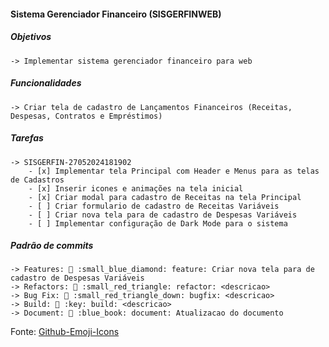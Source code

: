 #### Sistema Gerenciador Financeiro (SISGERFINWEB)

##### Objetivos

    -> Implementar sistema gerenciador financeiro para web

##### Funcionalidades

    -> Criar tela de cadastro de Lançamentos Financeiros (Receitas, Despesas, Contratos e Empréstimos)

##### Tarefas

    -> SISGERFIN-27052024181902
        - [x] Implementar tela Principal com Header e Menus para as telas de Cadastros
        - [x] Inserir icones e animações na tela inicial
        - [x] Criar modal para cadastro de Receitas na tela Principal
        - [ ] Criar formulario de cadastro de Receitas Variáveis
        - [ ] Criar nova tela para de cadastro de Despesas Variáveis
        - [ ] Implementar configuração de Dark Mode para o sistema

##### Padrão de _commits_

    -> Features: 🔹 :small_blue_diamond: feature: Criar nova tela para de cadastro de Despesas Variáveis
    -> Refactors: 🔺 :small_red_triangle: refactor: <descricao>
    -> Bug Fix: 🔻 :small_red_triangle_down: bugfix: <descricao>
    -> Build: 🔑 :key: build: <descricao>
    -> Document: 📘 :blue_book: document: Atualizacao do documento

Fonte: [Github-Emoji-Icons](https://github.com/scotch-io/All-Github-Emoji-Icons/tree/master)
